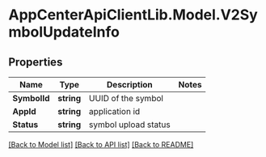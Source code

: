 # AppCenterApiClientLib.Model.V2SymbolUpdateInfo
## Properties

Name | Type | Description | Notes
------------ | ------------- | ------------- | -------------
**SymbolId** | **string** | UUID of the symbol | 
**AppId** | **string** | application id | 
**Status** | **string** | symbol upload status | 

[[Back to Model list]](../README.md#documentation-for-models) [[Back to API list]](../README.md#documentation-for-api-endpoints) [[Back to README]](../README.md)

